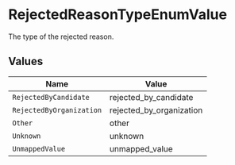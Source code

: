 # RejectedReasonTypeEnumValue

The type of the rejected reason.


## Values

| Name                     | Value                    |
| ------------------------ | ------------------------ |
| `RejectedByCandidate`    | rejected_by_candidate    |
| `RejectedByOrganization` | rejected_by_organization |
| `Other`                  | other                    |
| `Unknown`                | unknown                  |
| `UnmappedValue`          | unmapped_value           |